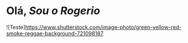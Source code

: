 #    Olá,    ***Sou  o  Rogerio***
![Teste]https://www.shutterstock.com/image-photo/green-yellow-red-smoke-reggae-background-721098187
<!--
**rogers-09/rogers-09** is a ✨ _special_ ✨ repository because its `README.md` (this file) appears on your GitHub profile.

Here are some ideas to get you started:

- 🔭 I’m currently working on ...
- 🌱 I’m currently learning ...
- 👯 I’m looking to collaborate on ...
- 🤔 I’m looking for help with ...
- 💬 Ask me about ...
- 📫 How to reach me: ...
- 😄 Pronouns: ...
- ⚡ Fun fact: ...
-->
